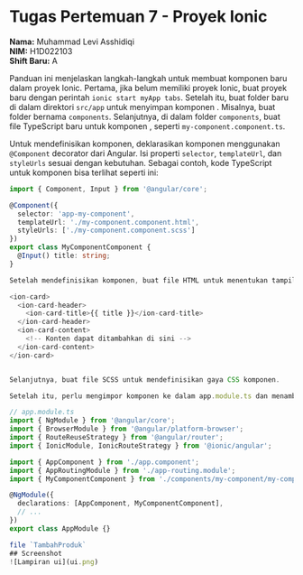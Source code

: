 # Tugas Pertemuan 7 - Proyek Ionic

**Nama:** Muhammad Levi Asshidiqi  
**NIM:** H1D022103  
**Shift Baru:** A  

Panduan ini menjelaskan langkah-langkah untuk membuat komponen baru dalam proyek Ionic. Pertama, jika  belum memiliki proyek Ionic, buat proyek baru dengan perintah `ionic start myApp tabs`. Setelah itu, buat folder baru di dalam direktori `src/app` untuk menyimpan komponen . Misalnya, buat folder bernama `components`. Selanjutnya, di dalam folder `components`, buat file TypeScript baru untuk komponen , seperti `my-component.component.ts`.

Untuk mendefinisikan komponen, deklarasikan komponen  menggunakan `@Component` decorator dari Angular. Isi properti `selector`, `templateUrl`, dan `styleUrls` sesuai dengan kebutuhan. Sebagai contoh, kode TypeScript untuk komponen bisa terlihat seperti ini:

```typescript
import { Component, Input } from '@angular/core';

@Component({
  selector: 'app-my-component',
  templateUrl: './my-component.component.html',
  styleUrls: ['./my-component.component.scss']
})
export class MyComponentComponent {
  @Input() title: string;
}

Setelah mendefinisikan komponen, buat file HTML untuk menentukan tampilan komponen . dapat menggunakan sintaksis templating Angular di sini. Berikut adalah contoh template HTML untuk komponen 

<ion-card>
  <ion-card-header>
    <ion-card-title>{{ title }}</ion-card-title>
  </ion-card-header>
  <ion-card-content>
    <!-- Konten dapat ditambahkan di sini -->
  </ion-card-content>
</ion-card>


Selanjutnya, buat file SCSS untuk mendefinisikan gaya CSS komponen.

Setelah itu, perlu mengimpor komponen ke dalam app.module.ts dan menambahkannya ke dalam array declarations. Berikut adalah contoh bagaimana mengimpor dan mendeklarasikan komponen dalam module:

// app.module.ts
import { NgModule } from '@angular/core';
import { BrowserModule } from '@angular/platform-browser';
import { RouteReuseStrategy } from '@angular/router';
import { IonicModule, IonicRouteStrategy } from '@ionic/angular';

import { AppComponent } from './app.component';
import { AppRoutingModule } from './app-routing.module';
import { MyComponentComponent } from './components/my-component/my-component.component';

@NgModule({
  declarations: [AppComponent, MyComponentComponent],
  // ...
})
export class AppModule {}

file `TambahProduk`
## Screenshot
![Lampiran ui](ui.png)
